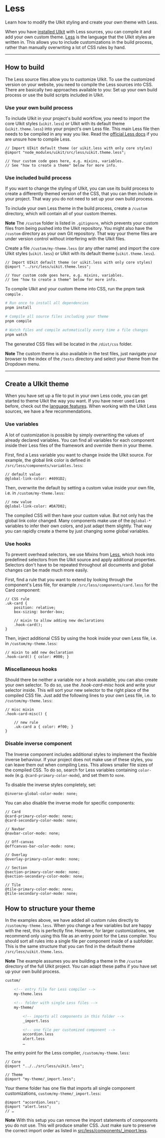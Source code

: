 # Less

<p class="uk-text-lead">Learn how to modify the UIkit styling and create your own theme with Less.</p>

When you have [installed UIkit](installation.md) with Less sources, you can compile it and add your own custom theme. [Less](http://lesscss.org/) is the language that the UIkit styles are written in. This allows you to include customizations in the build process, rather than manually overwriting a lot of CSS rules by hand.

***

## How to build

The Less source files allow you to customize UIkit. To use the customized version on your website, you need to compile the Less sources into CSS. There are basically two approaches available to you: Set up your own build process or use the build scripts included in UIkit.

### Use your own build process

To include UIkit in your project's build workflow, you need to import the core UIkit styles (`uikit.less`) or UIkit with its default theme (`uikit.theme.less`) into your project's own Less file. This main Less file then needs to be compiled in any way you like. Read the [official Less docs](http://lesscss.org/usage/) if you are unsure how to compile Less.

```less
// Import UIkit default theme (or uikit.less with only core styles)
@import "node_modules/uikit/src/less/uikit.theme.less";

// Your custom code goes here, e.g. mixins, variables.
// See "how to create a theme" below for more info.
```

### Use included build process

If you want to change the styling of UIkit, you can use its build process to create a differently themed version of the CSS, that you can then include in your project. That way you do not need to set up your own build process.

To include your own Less theme in the build process, create a `/custom` directory, which will contain all of your custom themes.

**Note** The `/custom` folder is listed in `.gitignore`, which prevents your custom files from being pushed into the UIkit repository. You might also have the `/custom` directory as your own Git repository. That way your theme files are under version control without interfering with the UIkit files.

Create a file `/custom/my-theme.less` (or any other name) and import the core UIkit styles (`uikit.less`) or UIkit with its default theme (`uikit.theme.less`).

```less
// Import UIkit default theme (or uikit.less with only core styles)
@import "../src/less/uikit.theme.less";

// Your custom code goes here, e.g. mixins, variables.
// See "how to create a theme" below for more info.
```

To compile UIkit and your custom theme into CSS, run the pnpm task `compile` .

```sh
# Run once to install all dependencies
pnpm install

# Compile all source files including your theme
pnpm compile

# Watch files and compile automatically every time a file changes
pnpm watch
```

The generated CSS files will be located in the `/dist/css` folder.

**Note** The custom theme is also available in the test files, just navigate your browser to the index of the `/tests` directory and select your theme from the Dropdown menu.

***

## Create a UIkit theme

When you have set up a file to put in your own Less code, you can get started to theme UIkit the way you want. If you have never used Less before, check out the [language features](http://lesscss.org/features/). When working with the UIkit Less sources, we have a few recommendations.

### Use variables

A lot of customization is possible by simply overwriting the values of already declared variables. You can find all variables for each component inside their Less files of the framework and override them in your theme.

First, find a Less variable you want to change inside the UIkit source. For example, the global link color is defined in `/src/less/components/variables.less`:

```less
// default value
@global-link-color: #4091D2;
```

Then, overwrite the default by setting a custom value inside your own file, i.e. in `/custom/my-theme.less`:

```less
// new value
@global-link-color: #DA7D02;
```

The compiled CSS will then have your custom value. But not only has the global link color changed. Many components make use of the `@global-*` variables to infer their own colors, and just adapt them slightly. That way you can rapidly create a theme by just changing some global variables.

### Use hooks

To prevent overhead selectors, we use Mixins from [Less](http://lesscss.org), which hook into predefined selectors from the UIkit source and apply additional properties. Selectors don't have to be repeated throughout all documents and global changes can be made much more easily.

First, find a rule that you want to extend by looking through the component's Less file, for example `/src/less/components/card.less` for the Card component:

```less
// CSS rule
.uk-card {
    position: relative;
    box-sizing: border-box;

    // mixin to allow adding new declarations
    .hook-card();
}
```

Then, inject additional CSS by using the hook inside your own Less file, i.e. in `/custom/my-theme.less`:

```less
// mixin to add new declaration
.hook-card() { color: #000; }
```

### Miscellaneous hooks

Should there be neither a variable nor a hook available, you can also create your own selector. To do so, use the _.hook-card-misc_ hook and write your selector inside. This will sort your new selector to the right place of the compiled CSS file. Just add the following lines to your own Less file, i.e. to `/custom/my-theme.less`:

```less
// misc mixin
.hook-card-misc() {

    // new rule
    .uk-card a { color: #f00; }
}
```

### Disable inverse component

The Inverse component includes additional styles to implement the flexible inverse behaviour. If your project does not make use of these styles, you can leave them out when compiling Less. This allows smaller file sizes of the compiled CSS. To do so, search for Less variables containing `color-mode` (e.g. `@card-primary-color-mode`), and set them to `none`.

To disable the inverse styles completely, set:

```less
@inverse-global-color-mode: none;
```

You can also disable the inverse mode for specific components:

```less
// Card
@card-primary-color-mode: none;
@card-secondary-color-mode: none;

// Navbar
@navbar-color-mode: none;

// Off-canvas
@offcanvas-bar-color-mode: none;

// Overlay
@overlay-primary-color-mode: none;

// Section
@section-primary-color-mode: none;
@section-secondary-color-mode: none;

// Tile
@tile-primary-color-mode: none;
@tile-secondary-color-mode: none;
```

## How to structure your theme

In the examples above, we have added all custom rules directly to `/custom/my-theme.less`. When you change a few variables but are happy with the rest, this is perfectly fine. However, for larger customizations, we recommend only using this file as an entry point for the Less compiler. You should sort all rules into a single file per component inside of a subfolder. This is the same structure that you can find in the default theme `/src/less/uikit.theme.less`.

**Note** The example assumes you are building a theme in the `/custom` directory of the full UIkit project. You can adapt these paths if you have set up your own build process.

```html
custom/

    <!-- entry file for Less compiler -->
    my-theme.less

    <!-- folder with single Less files -->
    my-theme/

        <!-- imports all components in this folder -->
        _import.less

        <!-- one file per customized component -->
        accordion.less
        alert.less
        …
```

The entry point for the Less compiler, `/custom/my-theme.less`:

```less
// Core
@import "../../src/less/uikit.less";

// Theme
@import "my-theme/_import.less";
```

Your theme folder has one file that imports all single component customizations, `custom/my-theme/_import.less`:

```less
@import "accordion.less";
@import "alert.less";
// …
```


**Note** With this setup you can remove the import statements of components you do not use. This will produce smaller CSS. Just make sure to preserve the correct import order as listed in [src/less/components/\_import.less](https://github.com/uikit/uikit/blob/develop/src/less/components/_import.less).
